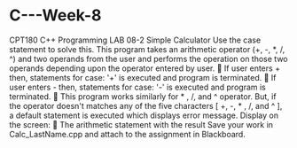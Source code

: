 # C---Week-8
CPT180 C++ Programming LAB 08-2
Simple Calculator
Use the case statement to solve this.
This program takes an arithmetic operator (+, -, *, /, ^) and two operands from
the user and performs the operation on those two operands depending upon
the operator entered by user.
 If user enters + then, statements for case: '+' is executed and program is
terminated.
 If user enters - then, statements for case: '-' is executed and program is
terminated.
 This program works similarly for * , /, and ^ operator. But, if the operator
doesn't matches any of the five characters [ +, -, * , /, and ^ ], a default
statement is executed which displays error message.
Display on the screen:
 The arithmetic statement with the result
Save your work in Calc_LastName.cpp and attach to the assignment in
Blackboard.

